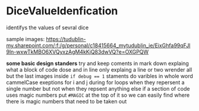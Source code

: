 # DiceValueIdenfication
 identifys the values of sevral dice

sample images:
https://tudublin-my.sharepoint.com/:f:/g/personal/c18415664_mytudublin_ie/EixGhfa99qFJl9ln-wxwTkMBO6XVQyxzAgM4kKjQ83dwVQ?e=OXGPQW

**some basic design standers**
try and keep coments in mark down explaing what a block of code dose and in line only explaing a line or two
wrender all but the last images inside ```if debug == 1``` staments
do varibles in whole word cammelCase
exeptions for i and j during for loops when they repersent a single number but not when they repsent anything else
if a section of code uses magic numbers put `#MAGIC` at the top of it so we can easily find where there is magic numbers that need to be taken out